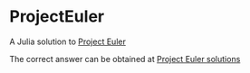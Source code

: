 # ProjectEuler

A Julia solution to [Project Euler](http://pe-cn.github.io/)

The correct answer can be obtained at [Project Euler solutions](https://github.com/nayuki/Project-Euler-solutions/blob/master/Answers.txt)
